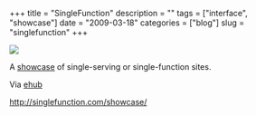 +++
title = "SingleFunction"
description = ""
tags = ["interface", "showcase"]
date = "2009-03-18"
categories = ["blog"]
slug = "singlefunction"
+++



  <div class="notebook-screenshot"><a href="http://singlefunction.com/showcase/"><img id='bluga-thumbnail-1541' class='bluga-thumbnail large' src='http://media.konigi.com/bluga/
wt49c11d2ecc99c.jpg'/></a></div><p>A <a href="http://singlefunction.com/showcase/">showcase</a> of single-serving or single-function sites.</p>
<p>Via <a href="http://www.emilychang.com/go/ehub/">ehub</a></p>
    
  <a href="http://singlefunction.com/showcase/">http://singlefunction.com/showcase/</a>
